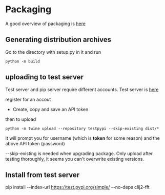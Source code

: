 # Packaging 

A good overview of packaging is [here](https://packaging.python.org/en/latest/tutorials/packaging-projects/)

## Generating distribution archives

Go to the directory with setup.py in it and run

```
python -m build
```

## uploading to test server

Test server and pip server require different accounts.
Test server is [here](https://test.pypi.org/manage/projects/)

register for an accout

* Create, copy and save an API token

then to upload

```
python -m twine upload --repository testpypi --skip-existing dist/*
```

It will prompt you for username (which is __token__ for some reason) and the above API token (password)

--skip-existing is needed when upgrading package.  Only upload after testing thoroughly, it seems you can't overwrite existing versions.

## Install from test server

 pip install --index-url https://test.pypi.org/simple/ --no-deps clij2-fft




